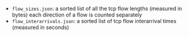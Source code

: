 * `flow_sizes.json`: a sorted list of all the tcp flow lengths (measured in bytes) each direction of a flow is counted separately
* `flow_interarrivals.json`: a sorted list of tcp flow interarrival times (measured in seconds)